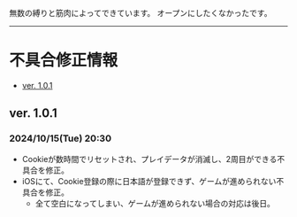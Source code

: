 無数の縛りと筋肉によってできています。
オープンにしたくなかったです。

---

# 不具合修正情報
- [ver. 1.0.1](#ver-101)

## ver. 1.0.1
### 2024/10/15(Tue) 20:30
- Cookieが数時間でリセットされ、プレイデータが消滅し、2周目ができる不具合を修正。
- iOSにて、Cookie登録の際に日本語が登録できず、ゲームが進められない不具合を修正。
  - 全て空白になってしまい、ゲームが進められない場合の対応は後日。
